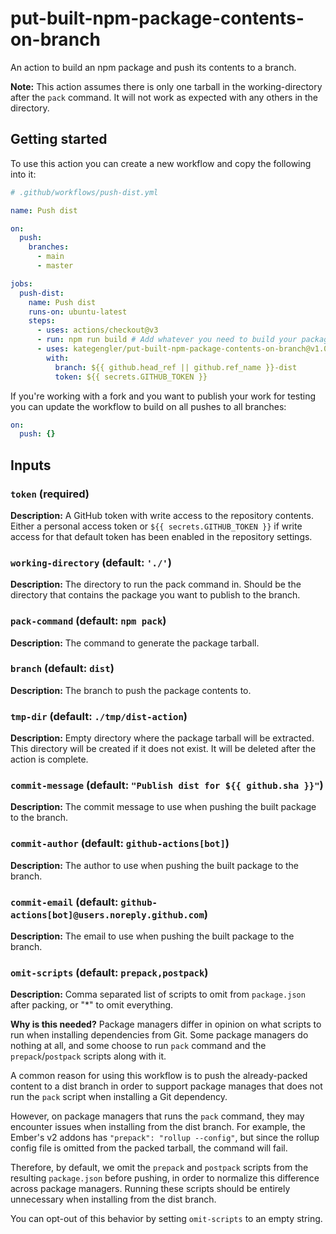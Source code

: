 # put-built-npm-package-contents-on-branch

An action to build an npm package and push its contents to a branch.

**Note:** This action assumes there is only one tarball in the working-directory
after the `pack` command. It will not work as expected with any others in the 
directory.

## Getting started 

To use this action you can create a new workflow and copy the following into it: 

```yaml
# .github/workflows/push-dist.yml

name: Push dist

on:
  push:
    branches:
      - main
      - master

jobs:
  push-dist:
    name: Push dist
    runs-on: ubuntu-latest
    steps:
      - uses: actions/checkout@v3
      - run: npm run build # Add whatever you need to build your package here
      - uses: kategengler/put-built-npm-package-contents-on-branch@v1.0.0
        with:
          branch: ${{ github.head_ref || github.ref_name }}-dist
          token: ${{ secrets.GITHUB_TOKEN }}
```

If you're working with a fork and you want to publish your work for testing you can update the workflow to build on all pushes to all branches: 

```yaml
on:
  push: {}
```

## Inputs

### `token` (required)

**Description:** A GitHub token with write access to the repository contents. 
Either a personal access token or `${{ secrets.GITHUB_TOKEN }}` if write access 
for that default token has been enabled in the repository settings.

### `working-directory` (default: `'./'`)

**Description:** The directory to run the pack command in. Should be the directory
that contains the package you want to publish to the branch.

### `pack-command` (default: `npm pack`)

**Description:** The command to generate the package tarball.

### `branch` (default: `dist`)

**Description:** The branch to push the package contents to.

### `tmp-dir` (default: `./tmp/dist-action`)

**Description:** Empty directory where the package tarball will be extracted. 
This directory will be created if it does not exist. It will be deleted after
the action is complete.

### `commit-message` (default: `"Publish dist for ${{ github.sha }}"`)

**Description:** The commit message to use when pushing the built package to the branch.

### `commit-author` (default: `github-actions[bot]`)

**Description:** The author to use when pushing the built package to the branch.

### `commit-email` (default: `github-actions[bot]@users.noreply.github.com`)

**Description:** The email to use when pushing the built package to the branch.

### `omit-scripts` (default: `prepack,postpack`)

**Description:** Comma separated list of scripts to omit from `package.json`
after packing, or "*" to omit everything.

**Why is this needed?** Package managers differ in opinion on what scripts to
run when installing dependencies from Git. Some package managers do nothing at
all, and some choose to run `pack` command and the `prepack`/`postpack` scripts
along with it.

A common reason for using this workflow is to push the already-packed content
to a dist branch in order to support package manages that does not run the
`pack` script when installing a Git dependency.

However, on package managers that runs the `pack` command, they may encounter
issues when installing from the dist branch. For example, the Ember's v2 addons
has `"prepack": "rollup --config"`, but since the rollup config file is omitted
from the packed tarball, the command will fail.

Therefore, by default, we omit the `prepack` and `postpack` scripts from the
resulting `package.json` before pushing, in order to normalize this difference
across package managers. Running these scripts should be entirely unnecessary
when installing from the dist branch.

You can opt-out of this behavior by setting `omit-scripts` to an empty string.
